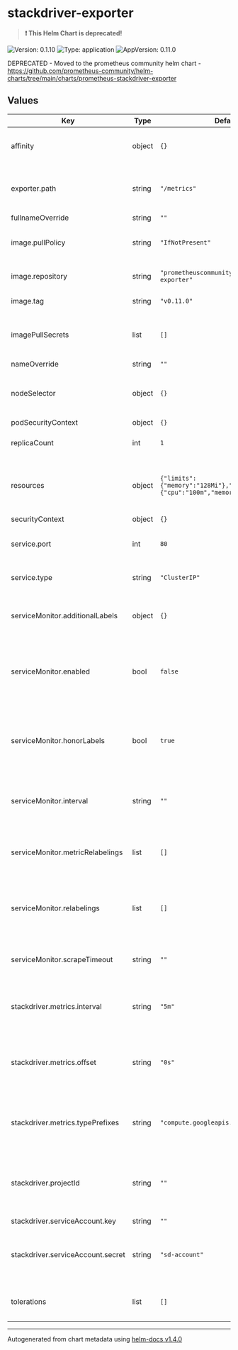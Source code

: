 # stackdriver-exporter

> **:exclamation: This Helm Chart is deprecated!**

![Version: 0.1.10](https://img.shields.io/badge/Version-0.1.10-informational?style=flat-square) ![Type: application](https://img.shields.io/badge/Type-application-informational?style=flat-square) ![AppVersion: 0.11.0](https://img.shields.io/badge/AppVersion-0.11.0-informational?style=flat-square)

DEPRECATED - Moved to the prometheus community helm chart - https://github.com/prometheus-community/helm-charts/tree/main/charts/prometheus-stackdriver-exporter

## Values

| Key | Type | Default | Description |
|-----|------|---------|-------------|
| affinity | object | `{}` | Adding any affinity for your deployment. |
| exporter.path | string | `"/metrics"` | What path should be used for the exporter to run on. |
| fullnameOverride | string | `""` |  |
| image.pullPolicy | string | `"IfNotPresent"` | Pull Policy to use within Cluster. |
| image.repository | string | `"prometheuscommunity/stackdriver-exporter"` | Image repository to use. |
| image.tag | string | `"v0.11.0"` | Image tag to use. |
| imagePullSecrets | list | `[]` | Providing image pull secrets when needed. |
| nameOverride | string | `""` |  |
| nodeSelector | object | `{}` | Adding a Node selector for your deployment. |
| podSecurityContext | object | `{}` |  |
| replicaCount | int | `1` | Amount of replicas to run. |
| resources | object | `{"limits":{"memory":"128Mi"},"requests":{"cpu":"100m","memory":"128Mi"}}` | define custom resources to use for your deployment. |
| securityContext | object | `{}` |  |
| service.port | int | `80` | Define which port to for your service. |
| service.type | string | `"ClusterIP"` | Define service type to deploy. |
| serviceMonitor.additionalLabels | object | `{}` | Adding any additional labels to the service monitor. |
| serviceMonitor.enabled | bool | `false` | Deploy a Prometheus Service Monitor along with the exporter. |
| serviceMonitor.honorLabels | bool | `true` | if true, label conflicts are resolved by keeping label values from the scraped data |
| serviceMonitor.interval | string | `""` | Set scraping interval for the service monitor. |
| serviceMonitor.metricRelabelings | list | `[]` | Set config for relabeling labels before ingestion |
| serviceMonitor.relabelings | list | `[]` | Set config for relabeling labels before scrape |
| serviceMonitor.scrapeTimeout | string | `""` | Set scraping time out for the service monitor. |
| stackdriver.metrics.interval | string | `"5m"` | Interval in which stackdriver should be queried. |
| stackdriver.metrics.offset | string | `"0s"` | Set off set of data to retrieve, may be needed for some metrics. |
| stackdriver.metrics.typePrefixes | string | `"compute.googleapis.com/instance/cpu"` | Comma seperated list of metrics to query in stackdriver. |
| stackdriver.projectId | string | `""` | Define which google Project to query for stackdriver metrics. |
| stackdriver.serviceAccount.key | string | `""` |  |
| stackdriver.serviceAccount.secret | string | `"sd-account"` | Define the secret name which stores the SA credentials. |
| tolerations | list | `[]` | Adding any tolerations to your deployment. |

----------------------------------------------
Autogenerated from chart metadata using [helm-docs v1.4.0](https://github.com/norwoodj/helm-docs/releases/v1.4.0)
